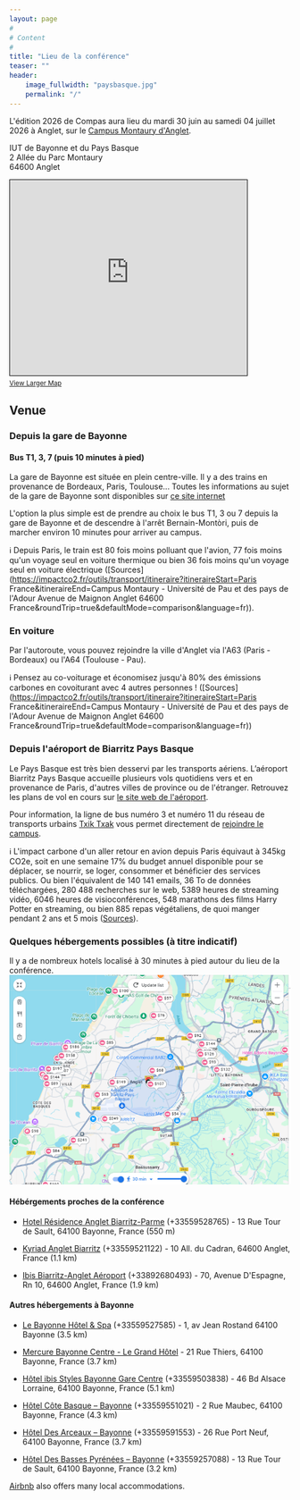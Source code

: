 ```yaml
---
layout: page
#
# Content
#
title: "Lieu de la conférence"
teaser: ""
header:
    image_fullwidth: "paysbasque.jpg"
    permalink: "/"
---
```



L'édition 2026 de Compas aura lieu du mardi 30 juin au samedi 04 juillet
2026 à Anglet, sur le [Campus Montaury d'Anglet](https://organisation.univ-pau.fr/fr/decouvrir-l-uppa/les-campus/campus-d-anglet.html).

IUT de Bayonne et du Pays Basque<br>
2 Allée du Parc Montaury<br>
64600 Anglet <br>

<iframe width="425" height="350" src="https://www.openstreetmap.org/export/embed.html?bbox=-1.5115588903427126%2C43.47644917979711%2C-1.506301760673523%2C43.47892101205069&amp;layer=mapnik&amp;marker=43.477685108563605%2C-1.5089303255081177" style="border: 1px solid black"></iframe><br/><small><a href="https://www.openstreetmap.org/?mlat=43.477685&amp;mlon=-1.508930#map=19/43.477685/-1.508930">View Larger Map</a></small>

<!-- Voir détails: [OpenStreetMap](  https://www.openstreetmap.org/?mlat=44.844978&amp;mlon=-0.557524#map=19/44.844978/-0.557524) / [Google Maps](https://maps.app.goo.gl/2g4kc4Bubz1oJgDs8) -->
<!-- {: style="text-align: center;"} -->

<!-- #### Maintenance de la ligne A -->

<!-- **Attention** : une **maintenance** de la ligne **A** est prévue pendant -->
<!-- la durée de la conférence au niveau du [Pont de -->
<!-- Pierre](https://www.infotbm.com/sites/default/files/medias/images/GD_PLAN_TRAM_2023_HD_0.jpg) -->
<!-- reliant le coeur du centre ville de Bordeaux (rive gauche) à la rive -->
<!-- droite où se situe la conférence. Cela correspond à la partie entre -->
<!-- les arrêts consécutifs *Porte de Bourgogne* (rive gauche) et -->
<!-- *Stalingrad* (rive droite). -->

<!-- Un *bus relais* est prévu. -->

## Venue

### Depuis la gare de Bayonne

#### Bus T1, 3, 7 (puis 10 minutes à pied)

La gare de Bayonne est située en plein centre-ville. Il y a des trains en provenance de Bordeaux, Paris, Toulouse... Toutes les informations au sujet de la gare de Bayonne sont disponibles sur [ce site internet](https://www.garesetconnexions.sncf/fr/gares-services/bayonne)

L'option la plus simple est de prendre au choix le bus T1, 3 ou 7 depuis la gare de Bayonne et de descendre à l'arrêt Bernain-Montòri, puis de marcher environ 10 minutes pour arriver au campus.

ℹ️ Depuis Paris, le train est 80 fois moins polluant que l'avion, 77 fois moins qu'un voyage seul en voiture thermique ou bien 36 fois moins qu'un voyage seul en voiture électrique ([Sources](https://impactco2.fr/outils/transport/itineraire?itineraireStart=Paris France&itineraireEnd=Campus Montaury - Université de Pau et des pays de l'Adour Avenue de Maignon Anglet 64600 France&roundTrip=true&defaultMode=comparison&language=fr)).

### En voiture

Par l'autoroute, vous pouvez rejoindre la ville d'Anglet via l'A63 (Paris - Bordeaux) ou l'A64 (Toulouse - Pau).

ℹ️ Pensez au co-voiturage et économisez jusqu'à 80% des émissions carbones en covoiturant avec 4 autres personnes ! ([Sources](https://impactco2.fr/outils/transport/itineraire?itineraireStart=Paris France&itineraireEnd=Campus Montaury - Université de Pau et des pays de l'Adour Avenue de Maignon Anglet 64600 France&roundTrip=true&defaultMode=comparison&language=fr))

### Depuis l'aéroport de Biarritz Pays Basque
Le Pays Basque est très bien desservi par les transports aériens. L’aéroport Biarritz Pays Basque accueille plusieurs vols quotidiens vers et en provenance de Paris, d'autres villes de province ou de l'étranger. Retrouvez les plans de vol en cours sur [le site web de l'aéroport](https://www.biarritz.aeroport.fr).

Pour information, la ligne de bus numéro 3 et numéro 11 du réseau de transports urbains [Txik Txak](http://txiktxak.fr/) vous permet directement de [rejoindre le campus](https://biarritz.aeroport.fr/fr/parking-transport/bus/).

ℹ️ L'impact carbone d'un aller retour en avion depuis Paris équivaut à 345kg CO2e, soit en une semaine 17% du budget annuel disponible pour se déplacer, se nourrir, se loger, consommer et bénéficier des services publics.
Ou bien l'équivalent de 140 141 emails, 36 To de données téléchargées, 280 488 recherches sur le web, 5389 heures de streaming vidéo, 6046 heures de visioconférences, 548 marathons des films Harry Potter en streaming, ou bien 885 repas végétaliens, de quoi manger pendant 2 ans et 5 mois ([Sources](https://impactco2.fr/outils/comparateur?value=345&comparisons=email,telechargement,rechercheweb,streamingvideo,visioconference,repasvegetalien,2050,harry-potter&language=fr)).

### Quelques hébergements possibles (à titre indicatif)

Il y a de nombreux hotels localisé à 30 minutes à pied autour du lieu de la conférence.
![Hotel à moins de 30 minutes de marche](./hotels.png)


#### Hébérgements proches de la conférence

- [Hotel Résidence Anglet Biarritz-Parme](https://www.residence-anglet-biarritz.com/) (+33559528765) - 13 Rue Tour de Sault, 64100 Bayonne, France (550 m)

- [Kyriad Anglet Biarritz](https://anglet.kyriad.com/fr-fr) (+33559521122) - 10 All. du Cadran, 64600 Anglet, France (1.1 km)

- [Ibis Biarritz-Anglet Aéroport](https://all.accor.com/hotel/2555/index.fr.shtml) (+33892680493) - 70, Avenue D'Espagne, Rn 10, 64600 Anglet, France (1.9 km)


#### Autres hébergements à Bayonne

- [Le Bayonne Hôtel & Spa](http://www.biarritz-thalasso.com/hotels/hotel-le-bayonne) (+33559527585) - 1, av Jean Rostand 64100 Bayonne (3.5 km)

- [Mercure Bayonne Centre - Le Grand Hôtel](https://le-grand.hotels-aquitaine.com/) - 21 Rue Thiers, 64100 Bayonne, France (3.7 km)

- [Hôtel ibis Styles Bayonne Gare Centre](http://www.ibis.com/fr/hotel-8716-ibis-styles-bayonne-gare-centre/index.shtml) (+33559503838) - 46 Bd Alsace Lorraine, 64100 Bayonne, France (5.1 km)

- [Hôtel Côte Basque – Bayonne](http://www.hotel-cotebasque.fr/) (+33559551021) - 2 Rue Maubec, 64100 Bayonne, France (4.3 km)

- [Hôtel Des Arceaux – Bayonne](https://www.hotelarceaux.fr/) (+33559591553) - 26 Rue Port Neuf, 64100 Bayonne, France (3.7 km)

- [Hôtel Des Basses Pyrénées – Bayonne](https://www.hotel-bassespyrenees-bayonne.com/) (+33559257088) - 13 Rue Tour de Sault, 64100 Bayonne, France (3.2 km)


[Airbnb](airbnb.fr) also offers many local accommodations.